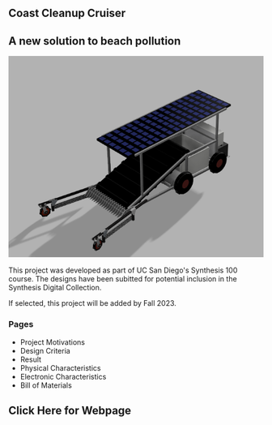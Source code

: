 
<h2> Coast Cleanup Cruiser </h2>
<h2> A new solution to beach pollution </h2> 

![Image of robot](imgs/main.png "Coast Cleanup Cruiser")

<p> 
This project was developed as part of UC San Diego's Synthesis 100 course. 
The designs have been subitted for potential inclusion in the Synthesis Digital Collection. </p>
<p> If selected, this project will be added by Fall 2023. </p> 
<h3> Pages </h3>
<ul>
    <li> Project Motivations </li> 
    <li> Design Criteria </li> 
    <li> Result </li> 
    <li> Physical Characteristics </li> 
    <li> Electronic Characteristics </li> 
    <li> Bill of Materials </li> 
</ul>

<h2> Click Here for Webpage </h2>
